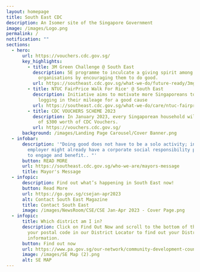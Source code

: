 ```yaml
---
layout: homepage
title: South East CDC
description: An Isomer site of the Singapore Government
image: /images/Logo.png
permalink: /
notification: ""
sections:
  - hero:
      url: https://vouchers.cdc.gov.sg/
      key_highlights:
        - title: 3M Green Challenge @ South East
          description: 5E programme to inculcate a giving spirit among individuals and
            organisations by encouraging them to do good.
          url: https://southeast.cdc.gov.sg/what-we-do/future-ready/3mgreenchallenge-2022
        - title: NTUC FairPrice Walk For Rice⁺ @ South East
          description: Initiative aims to motivate more Singaporeans to walk or run while
            logging in their mileage for a good cause
          url: https://southeast.cdc.gov.sg/what-we-do/care/ntuc-fairprice-walk-for-rice-south-east
        - title: CDC VOUCHERS SCHEME 2023
          description: In January 2023, every Singaporean household will receive a total
            of $300 worth of CDC Vouchers.
          url: https://vouchers.cdc.gov.sg/
      background: /images/Landing Page Carousel/Cover Banner.png
  - infobar:
      description: '"Doing good does not have to be a solo activity; in fact, your
        employer might already have a corporate social responsibility programme
        to engage and benefit.. "'
      button: READ MORE
      url: https://southeast.cdc.gov.sg/who-we-are/mayors-message
      title: Mayor's Message
  - infopic:
      description: Find out what’s happening in South East now!
      button: Read More
      url: https://go.gov.sg/csejan-apr2023
      alt: Contact South East Magazine
      title: Contact South East
      image: /images/NewsRoom/CSE/CSE Jan-Apr 2023 - Cover Page.png
  - infopic:
      title: Which district am I in?
      description: Click on Find Out Now and scroll to the bottom of the page, enter
        your postal code in our District Locator to find out your District's
        information.
      button: Find out now
      url: https://www.pa.gov.sg/our-network/community-development-councils
      image: /images/SE Map (2).png
      alt: SE MAP
---
```

